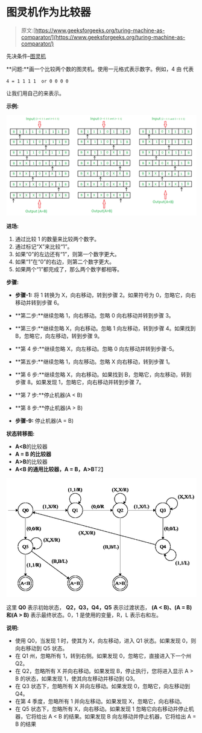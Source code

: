 # 图灵机作为比较器

> 原文:[https://www.geeksforgeeks.org/turing-machine-as-comparator/](https://www.geeksforgeeks.org/turing-machine-as-comparator/)

先决条件–[图灵机](https://www.geeksforgeeks.org/turing-machine/)

**问题:**画一个比较两个数的图灵机。使用一元格式表示数字。例如，4 由
代表

```
4 = 1 1 1 1  or 0 0 0 0 
```

让我们用自己的来表示。

**示例:**

![](img/fd9c0ad9e7c6ccaa573c6df1ca2fcceb.png)

**进场:**

1.  通过比较 1 的数量来比较两个数字。
2.  通过标记“X”来比较“1”。
3.  如果“0”的左边还有“1”，则第一个数字更大。
4.  如果“1”在“0”的右边，则第二个数字更大。
5.  如果两个“1”都完成了，那么两个数字都相等。

**步骤:**

*   **步骤-1:** 将 1 转换为 X，向右移动，转到步骤 2。如果符号为 0，忽略它，向右移动并转到步骤 6。

*   **第二步:**继续忽略 1，向右移动。忽略 0 向右移动并转到步骤 3。
*   **第三步:**继续忽略 X，向右移动。忽略 1 向左移动，转到步骤 4。如果找到 B，忽略它，向左移动，转到步骤 9。
*   **第 4 步:**继续忽略 X，向左移动。忽略 0 向左移动并转到步骤-5。
*   **第五步:**继续忽略 1，向左移动。忽略 X 向右移动，转到步骤 1。
*   **第 6 步:**继续忽略 X，向右移动。如果找到 B，忽略它，向左移动，转到步骤 8。如果发现 1，忽略它，向右移动并转到步骤 7。
*   **第 7 步:**停止机器(A < B)
*   **第 8 步:**停止机器(A > B)
*   **步骤-9:** 停止机器(A = B)

**状态转移图:**

*   **A<B**的比较器
*   **A = B 的比较器**
*   **A>B**的比较器
*   **A<B 的通用比较器，A = B，A>B**T2】

![](img/575e76fe64d6d5ac533ddc10a5ac8325.png)

这里 **Q0** 表示初始状态， **Q2，Q3，Q4，Q5** 表示过渡状态， **(A < B)、(A = B)和(A > B)** 表示最终状态。0，1 是使用的变量，R，L 表示右和左。

**说明:**

*   使用 Q0，当发现 1 时，使其为 X，向左移动，进入 Q1 状态。如果发现 0，则向右移动到 Q5 状态。
*   在 Q1 州，忽略所有 1，转到右侧。如果发现 0，忽略它，直接进入下一个州 Q2。
*   在 Q2，忽略所有 X 并向右移动。如果发现 B，停止执行，您将进入显示 A > B 的状态，如果发现 1，使其向左移动并移动到 Q3。
*   在 Q3 状态下，忽略所有 X 并向左移动。如果发现 0，忽略它，向左移动到 Q4。
*   在第 4 季度，忽略所有 1 并向左移动。如果发现 X，忽略它，向右移动。
*   在 Q5 状态下，忽略所有 X，向右移动。如果发现 1 忽略它向右移动并停止机器，它将给出 A < B 的结果。如果发现 B 向左移动并停止机器，它将给出 A = B 的结果